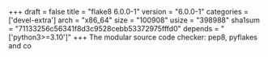 +++
draft = false
title = "flake8 6.0.0-1"
version = "6.0.0-1"
categories = ['devel-extra']
arch = "x86_64"
size = "100908"
usize = "398988"
sha1sum = "71133256c56341f8d3c9528cebb53372975fffd0"
depends = "['python3>=3.10']"
+++
The modular source code checker: pep8, pyflakes and co